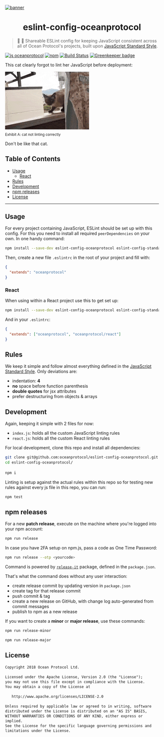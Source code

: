 [![banner](https://raw.githubusercontent.com/oceanprotocol/art/master/github/repo-banner%402x.png)](https://oceanprotocol.com)

<h1 align="center">eslint-config-oceanprotocol</h1>

> 💅 🦋 Shareable ESLint config for keeping JavaScript consistent across all of Ocean Protocol's projects, built upon [JavaScript Standard Style](https://github.com/standard/standard).

[![js oceanprotocol](https://img.shields.io/badge/js-oceanprotocol-7b1173.svg)](https://github.com/oceanprotocol/eslint-config-oceanprotocol)
[![npm](https://img.shields.io/npm/v/eslint-config-oceanprotocol.svg)](https://www.npmjs.com/package/eslint-config-oceanprotocol)
[![Build Status](https://travis-ci.com/oceanprotocol/eslint-config-oceanprotocol.svg?branch=master)](https://travis-ci.com/oceanprotocol/eslint-config-oceanprotocol) [![Greenkeeper badge](https://badges.greenkeeper.io/oceanprotocol/eslint-config-oceanprotocol.svg)](https://greenkeeper.io/)

This cat clearly forgot to lint her JavaScript before deployment:

![cat not linting correctly](https://raw.githubusercontent.com/bigchaindb/stylelint-config-bigchaindb/master/media/cat-linter-fail.gif)<br /><sub>Exhibit A: cat not linting correctly</sub>

Don't be like that cat.

## Table of Contents

  - [Usage](#usage)
     - [React](#react)
  - [Rules](#rules)
  - [Development](#development)
  - [npm releases](#npm-releases)
  - [License](#license)

---

## Usage

For every project containing JavaScript, ESLint should be set up with this config. For this you need to install all required `peerDependencies` on your own. In one handy command:

```bash
npm install --save-dev eslint-config-oceanprotocol eslint-config-standard eslint-plugin-standard eslint-plugin-promise eslint-plugin-import eslint-plugin-node
```

Then, create a new file `.eslintrc` in the root of your project and fill with:

```json
{
  "extends": "oceanprotocol"
}
```

### React

When using within a React project use this to get set up:

```bash
npm install --save-dev eslint-config-oceanprotocol eslint-config-standard eslint-config-standard-react eslint-plugin-standard eslint-plugin-promise eslint-plugin-import eslint-plugin-node eslint-plugin-react
```

And in your `.eslintrc`:

```json
{
  "extends": ["oceanprotocol", "oceanprotocol/react"]
}
```

## Rules

We keep it simple and follow almost everything defined in the [JavaScript Standard Style](https://github.com/standard/standard). Only deviations are:

- indentation: **4**
- **no** space before function parenthesis
- **double quotes** for jsx attributes
- prefer destructuring from objects & arrays

## Development

Again, keeping it simple with 2 files for now:

- `index.js`: holds all the custom JavaScript linting rules
- `react.js`: holds all the custom React linting rules

For local development, clone this repo and install all dependencies:

```bash
git clone git@github.com:oceanprotocol/eslint-config-oceanprotocol.git
cd eslint-config-oceanprotocol/

npm i
```

Linting is setup against the actual rules within this repo so for testing new rules against every js file in this repo, you can run:

```bash
npm test
```

## npm releases

For a new **patch release**, execute on the machine where you're logged into your npm account:

```bash
npm run release
```

In case you have 2FA setup on npm.js, pass a code as One Time Password:

```bash
npm run release --otp <yourcode>
```

Command is powered by [`release-it`](https://github.com/webpro/release-it) package, defined in the `package.json`.

That's what the command does without any user interaction:

- create release commit by updating version in `package.json`
- create tag for that release commit
- push commit & tag
- create a new release on GitHub, with change log auto-generated from commit messages
- publish to npm as a new release

If you want to create a **minor** or **major release**, use these commands:

```bash
npm run release-minor
```

```bash
npm run release-major
```

## License

```
Copyright 2018 Ocean Protocol Ltd.

Licensed under the Apache License, Version 2.0 (the "License");
you may not use this file except in compliance with the License.
You may obtain a copy of the License at

   http://www.apache.org/licenses/LICENSE-2.0

Unless required by applicable law or agreed to in writing, software
distributed under the License is distributed on an "AS IS" BASIS,
WITHOUT WARRANTIES OR CONDITIONS OF ANY KIND, either express or implied.
See the License for the specific language governing permissions and
limitations under the License.
```